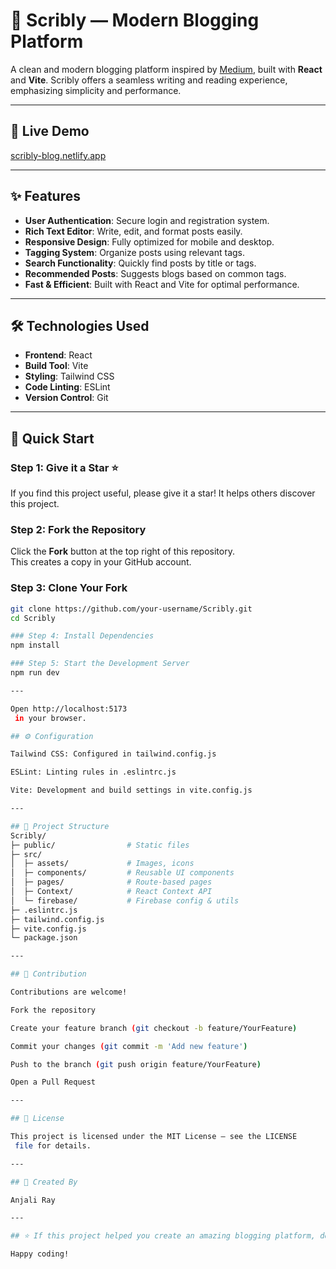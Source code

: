 # 📝 Scribly — Modern Blogging Platform

A clean and modern blogging platform inspired by [Medium](https://medium.com), built with **React** and **Vite**. Scribly offers a seamless writing and reading experience, emphasizing simplicity and performance.

---

## 🔗 Live Demo

[scribly-blog.netlify.app](https://scribly-blog.netlify.app)

---

## ✨ Features

- **User Authentication**: Secure login and registration system.  
- **Rich Text Editor**: Write, edit, and format posts easily.  
- **Responsive Design**: Fully optimized for mobile and desktop.  
- **Tagging System**: Organize posts using relevant tags.  
- **Search Functionality**: Quickly find posts by title or tags.  
- **Recommended Posts**: Suggests blogs based on common tags.  
- **Fast & Efficient**: Built with React and Vite for optimal performance.  

---

## 🛠 Technologies Used

- **Frontend**: React  
- **Build Tool**: Vite  
- **Styling**: Tailwind CSS  
- **Code Linting**: ESLint  
- **Version Control**: Git  

---

## 🚀 Quick Start

### Step 1: Give it a Star ⭐
If you find this project useful, please give it a star! It helps others discover this project.

### Step 2: Fork the Repository
Click the **Fork** button at the top right of this repository.  
This creates a copy in your GitHub account.

### Step 3: Clone Your Fork
```bash
git clone https://github.com/your-username/Scribly.git
cd Scribly

### Step 4: Install Dependencies
npm install

### Step 5: Start the Development Server
npm run dev

---

Open http://localhost:5173
 in your browser.

## ⚙️ Configuration

Tailwind CSS: Configured in tailwind.config.js

ESLint: Linting rules in .eslintrc.js

Vite: Development and build settings in vite.config.js

---

## 📁 Project Structure
Scribly/
├─ public/                # Static files
├─ src/
│  ├─ assets/             # Images, icons
│  ├─ components/         # Reusable UI components
│  ├─ pages/              # Route-based pages
│  ├─ Context/            # React Context API
│  └─ firebase/           # Firebase config & utils
├─ .eslintrc.js
├─ tailwind.config.js
├─ vite.config.js
└─ package.json

---

## 🤝 Contribution

Contributions are welcome!

Fork the repository

Create your feature branch (git checkout -b feature/YourFeature)

Commit your changes (git commit -m 'Add new feature')

Push to the branch (git push origin feature/YourFeature)

Open a Pull Request

---

## 📜 License

This project is licensed under the MIT License — see the LICENSE
 file for details.

---

## 👤 Created By

Anjali Ray

---

## ⭐ If this project helped you create an amazing blogging platform, don't forget to star this repository!

Happy coding!
